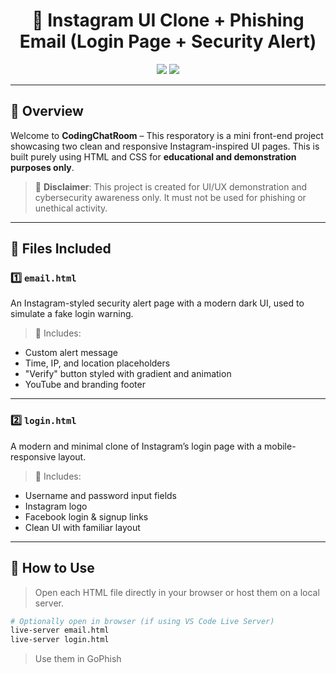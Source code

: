<h1 align="center">
  🔐 Instagram UI Clone + Phishing Email (Login Page + Security Alert)
</h1>

<p align="center">
  <img src="https://img.shields.io/badge/UI-Instagram%20Inspired-purple?style=for-the-badge" />
  <img src="https://img.shields.io/badge/Made%20With-HTML%20%26%20CSS-orange?style=for-the-badge" />
</p>

---

## 📝 Overview

Welcome to **CodingChatRoom** – This resporatory is a mini front-end project showcasing two clean and responsive Instagram-inspired UI pages. This is built purely using HTML and CSS for **educational and demonstration purposes only**.

> 🚫 **Disclaimer**: This project is created for UI/UX demonstration and cybersecurity awareness only. It must not be used for phishing or unethical activity.

---

## 📁 Files Included

### 1️⃣ `email.html`
An Instagram-styled security alert page with a modern dark UI, used to simulate a fake login warning.

> 📌 Includes:
- Custom alert message
- Time, IP, and location placeholders
- "Verify" button styled with gradient and animation
- YouTube and branding footer

---

### 2️⃣ `login.html`
A modern and minimal clone of Instagram’s login page with a mobile-responsive layout.

> 📌 Includes:
- Username and password input fields
- Instagram logo
- Facebook login & signup links
- Clean UI with familiar layout


---

## 🚀 How to Use

> Open each HTML file directly in your browser or host them on a local server.

```bash
# Optionally open in browser (if using VS Code Live Server)
live-server email.html
live-server login.html
```

> Use them in GoPhish

